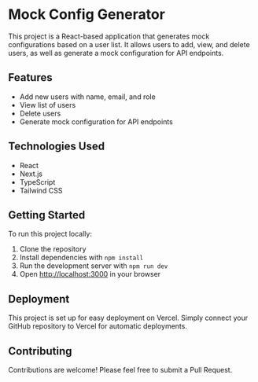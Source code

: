 # Mock Config Generator

This project is a React-based application that generates mock configurations based on a user list. It allows users to add, view, and delete users, as well as generate a mock configuration for API endpoints.

## Features

- Add new users with name, email, and role
- View list of users
- Delete users
- Generate mock configuration for API endpoints

## Technologies Used

- React
- Next.js
- TypeScript
- Tailwind CSS

## Getting Started

To run this project locally:

1. Clone the repository
2. Install dependencies with `npm install`
3. Run the development server with `npm run dev`
4. Open [http://localhost:3000](http://localhost:3000) in your browser

## Deployment

This project is set up for easy deployment on Vercel. Simply connect your GitHub repository to Vercel for automatic deployments.

## Contributing

Contributions are welcome! Please feel free to submit a Pull Request.

